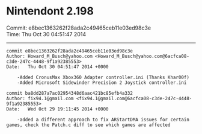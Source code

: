 # Nintendont 2.198
Commit: e8bec1363262f28ada2c49465ceb11e03ed98c3e  
Time: Thu Oct 30 04:51:47 2014   

-----

```
commit e8bec1363262f28ada2c49465ceb11e03ed98c3e
Author: Howard_M_Busch@yahoo.com <Howard_M_Busch@yahoo.com@6acfca08-c3de-247c-4448-9f1a92385553>
Date:   Thu Oct 30 04:51:47 2014 +0000

    -Added CronusMax Xbox360 Adapter controller.ini (Thanks Khar00f)
    -Added Microsoft Sidewinder Precision 2 Joystick controller.ini
```

```
commit ba8dd287a7ac02954348d6aac421bc85efb4a332
Author: fix94.1@gmail.com <fix94.1@gmail.com@6acfca08-c3de-247c-4448-9f1a92385553>
Date:   Wed Oct 29 19:11:45 2014 +0000

    -added a different approach to fix ARStartDMA issues for certain games, check the Patch.c diff to see which games are affected
```
